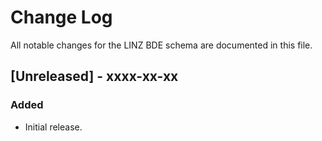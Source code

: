 # Change Log

All notable changes for the LINZ BDE schema are documented in this file.

## [Unreleased] - xxxx-xx-xx
### Added
- Initial release.

